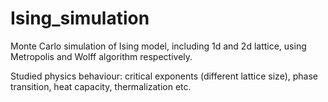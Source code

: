 # Ising_simulation
Monte Carlo simulation of Ising model, including 1d and 2d lattice, using Metropolis and Wolff algorithm respectively.

Studied physics behaviour: critical exponents (different lattice size), phase transition, heat capacity, thermalization etc.


